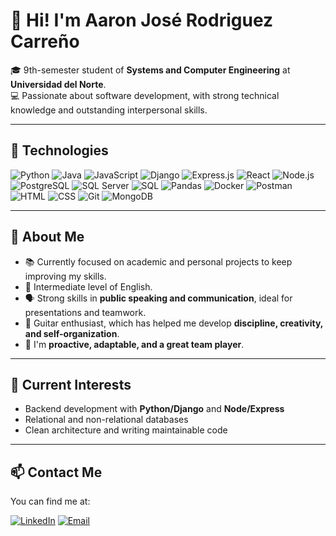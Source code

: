 # 👋 Hi! I'm Aaron José Rodriguez Carreño

🎓 9th-semester student of **Systems and Computer Engineering** at **Universidad del Norte**.  
💻 Passionate about software development, with strong technical knowledge and outstanding interpersonal skills.

---

## 🚀 Technologies

![Python](https://img.shields.io/badge/-Python-3776AB?style=flat&logo=python&logoColor=white)
![Java](https://img.shields.io/badge/-Java-007396?style=flat&logo=openjdk&logoColor=white)
![JavaScript](https://img.shields.io/badge/-JavaScript-F7DF1E?style=flat&logo=javascript&logoColor=black)
![Django](https://img.shields.io/badge/-Django-092E20?style=flat&logo=django&logoColor=white)
![Express.js](https://img.shields.io/badge/-Express.js-000000?style=flat&logo=express&logoColor=white)
![React](https://img.shields.io/badge/-React-61DAFB?style=flat&logo=react&logoColor=black)
![Node.js](https://img.shields.io/badge/-Node.js-339933?style=flat&logo=node.js&logoColor=white)
![PostgreSQL](https://img.shields.io/badge/-PostgreSQL-336791?style=flat&logo=postgresql&logoColor=white)
![SQL Server](https://img.shields.io/badge/-SQL%20Server-CC2927?style=flat&logo=microsoft-sql-server&logoColor=white)
![SQL](https://img.shields.io/badge/-SQL-4479A1?style=flat&logo=sqlite&logoColor=white)
![Pandas](https://img.shields.io/badge/-Pandas-150458?style=flat&logo=pandas&logoColor=white)
![Docker](https://img.shields.io/badge/-Docker-2496ED?style=flat&logo=docker&logoColor=white)
![Postman](https://img.shields.io/badge/-Postman-FF6C37?style=flat&logo=postman&logoColor=white)
![HTML](https://img.shields.io/badge/-HTML5-E34F26?style=flat&logo=html5&logoColor=white)
![CSS](https://img.shields.io/badge/-CSS3-1572B6?style=flat&logo=css3&logoColor=white)
![Git](https://img.shields.io/badge/-Git-F05032?style=flat&logo=git&logoColor=white)
![MongoDB](https://img.shields.io/badge/-MongoDB-47A248?style=flat&logo=mongodb&logoColor=white)

---

## 💼 About Me

- 📚 Currently focused on academic and personal projects to keep improving my skills.
- 🧠 Intermediate level of English.
- 🗣️ Strong skills in **public speaking and communication**, ideal for presentations and teamwork.
- 🎸 Guitar enthusiast, which has helped me develop **discipline, creativity, and self-organization**.
- 🤝 I'm **proactive, adaptable, and a great team player**.

---

## 📌 Current Interests

- Backend development with **Python/Django** and **Node/Express**
- Relational and non-relational databases
- Clean architecture and writing maintainable code

---

## 📫 Contact Me

You can find me at:

[![LinkedIn](https://img.shields.io/badge/-LinkedIn-0077B5?style=flat&logo=linkedin&logoColor=white)](https://www.linkedin.com/in/aaron-rodriguez-285182320)
[![Email](https://img.shields.io/badge/-Email-D14836?style=flat&logo=gmail&logoColor=white)](mailto:aaron.rodriguez.c02@gmail.com)
